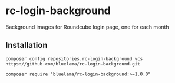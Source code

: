# rc-login-background
Background images for Roundcube login page, one for each month

## Installation
```
composer config repositories.rc-login-background vcs https://github.com/bluelama/rc-login-background.git

composer require "bluelama/rc-login-background:>=1.0.0"
```

